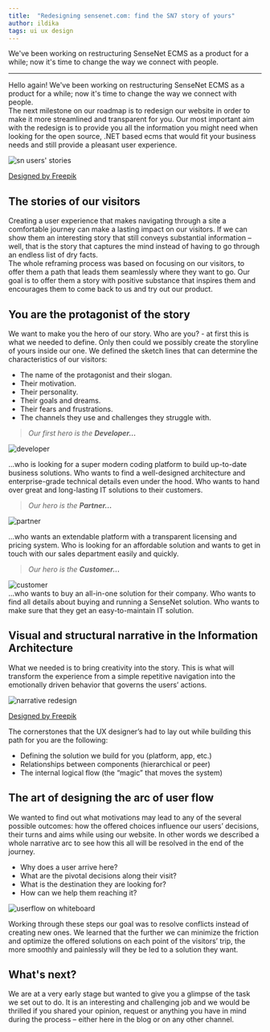 ```yaml
---
title:  "Redesigning sensenet.com: find the SN7 story of yours"
author: ildika
tags: ui ux design
---
```


We've been working on restructuring SenseNet ECMS as a product for a while; now it's time to change the way we connect with people.

---

Hello again! We've been working on restructuring SenseNet ECMS as a product for a while; now it's time to change the way we connect with people.  
The next milestone on our roadmap is to redesign our website in order to make it more streamlined and transparent for you. Our most important aim with the redesign is to provide you all the information you might need when looking for the open source, .NET based ecms that would fit your business needs and still provide a pleasant user experience.

![sn users' stories](http://download.sensenet.com/BlogPostImages/sensenetcomRedesign/snuserstory.png)

[Designed by Freepik](http://www.freepik.com/free-vector/user-with-geometric-web-experience-icons_847150.htm "Designed by Freepik")

## The stories of our visitors

Creating a user experience that makes navigating through a site a comfortable journey can make a lasting impact on our visitors. If we can show them an interesting story that still conveys substantial information – well, that is the story that captures the mind instead of having to go through an endless list of dry facts.  
The whole reframing process was based on focusing on our visitors, to offer them a path that leads them seamlessly where they want to go. Our goal is to offer them a story with positive substance that inspires them and encourages them to come back to us and try out our product.

## You are the protagonist of the story

We want to make you the hero of our story. Who are you? - at first this is what we needed to define. Only then could we possibly create the storyline of yours inside our one. We defined the sketch lines that can determine the characteristics of our visitors:

*   The name of the protagonist and their slogan.
*   Their motivation.
*   Their personality.
*   Their goals and dreams.
*   Their fears and frustrations.
*   The channels they use and challenges they struggle with.

> _Our first hero is the **Developer…**_

![developer](http://download.sensenet.com/BlogPostImages/sensenetcomRedesign/developer-sidious.png)

...who is looking for a super modern coding platform to build up-to-date business solutions. Who wants to find a well-designed architecture and enterprise-grade technical details even under the hood. Who wants to hand over great and long-lasting IT solutions to their customers.

> _Our hero is the **Partner…**_

![partner](http://download.sensenet.com/BlogPostImages/sensenetcomRedesign/salesman-han.png)

...who wants an extendable platform with a transparent licensing and pricing system. Who is looking for an affordable solution and wants to get in touch with our sales department easily and quickly.

> _Our hero is the **Customer…**_

![customer](http://download.sensenet.com/BlogPostImages/sensenetcomRedesign/manager-lea.png)  
...who wants to buy an all-in-one solution for their company. Who wants to find all details about buying and running a SenseNet solution. Who wants to make sure that they get an easy-to-maintain IT solution.

## Visual and structural narrative in the Information Architecture

What we needed is to bring creativity into the story. This is what will transform the experience from a simple repetitive navigation into the emotionally driven behavior that governs the users’ actions.

![narrative redesign](http://download.sensenet.com/BlogPostImages/sensenetcomRedesign/narrativeredesign.jpg)

[Designed by Freepik](http://www.freepik.com/free-vector/great-isometric-user-experience_851898.htm "Designed by Freepik")

The cornerstones that the UX designer’s had to lay out while building this path for you are the following:

*   Defining the solution we build for you (platform, app, etc.)
*   Relationships between components (hierarchical or peer)
*   The internal logical flow (the “magic” that moves the system)

## The art of designing the arc of user flow

We wanted to find out what motivations may lead to any of the several possible outcomes: how the offered choices influence our users’ decisions, their turns and aims while using our website. In other words we described a whole narrative arc to see how this all will be resolved in the end of the journey.

*   Why does a user arrive here?
*   What are the pivotal decisions along their visit?
*   What is the destination they are looking for?
*   How can we help them reaching it?

![userflow on whiteboard](http://download.sensenet.com/BlogPostImages/sensenetcomRedesign/userflow.jpg)

Working through these steps our goal was to resolve conflicts instead of creating new ones. We learned that the further we can minimize the friction and optimize the offered solutions on each point of the visitors’ trip, the more smoothly and painlessly will they be led to a solution they want.

## What's next?

We are at a very early stage but wanted to give you a glimpse of the task we set out to do. It is an interesting and challenging job and we would be thrilled if you shared your opinion, request or anything you have in mind during the process – either here in the blog or on any other channel.